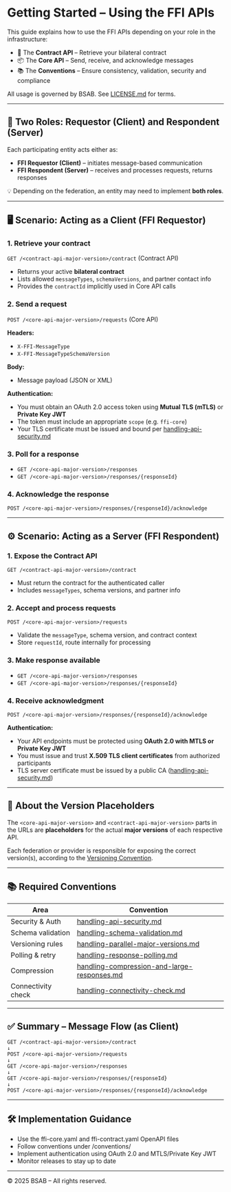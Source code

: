 # Getting Started – Using the FFI APIs

This guide explains how to use the FFI APIs depending on your role in the infrastructure:

- 📄 The **Contract API** – Retrieve your bilateral contract
- 📦 The **Core API** – Send, receive, and acknowledge messages
- 📚 The **Conventions** – Ensure consistency, validation, security and compliance

All usage is governed by BSAB. See [LICENSE.md](./LICENSE.md) for terms.

---

## 🔁 Two Roles: Requestor (Client) and Respondent (Server)

Each participating entity acts either as:

- **FFI Requestor (Client)** – initiates message-based communication
- **FFI Respondent (Server)** – receives and processes requests, returns responses

💡 Depending on the federation, an entity may need to implement **both roles**.

---

## 🖥️ Scenario: Acting as a Client (FFI Requestor)

### 1. Retrieve your contract

`GET /<contract-api-major-version>/contract` (Contract API)

- Returns your active **bilateral contract**
- Lists allowed `messageTypes`, `schemaVersions`, and partner contact info
- Provides the `contractId` implicitly used in Core API calls

### 2. Send a request

`POST /<core-api-major-version>/requests` (Core API)

**Headers:**
- `X-FFI-MessageType`
- `X-FFI-MessageTypeSchemaVersion`

**Body:**
- Message payload (JSON or XML)

**Authentication:**
- You must obtain an OAuth 2.0 access token using **Mutual TLS (mTLS)** or **Private Key JWT**
- The token must include an appropriate `scope` (e.g. `ffi-core`)
- Your TLS certificate must be issued and bound per [handling-api-security.md](./conventions/handling-api-security.md)

### 3. Poll for a response

- `GET /<core-api-major-version>/responses`
- `GET /<core-api-major-version>/responses/{responseId}`

### 4. Acknowledge the response

`POST /<core-api-major-version>/responses/{responseId}/acknowledge`

---

## ⚙️ Scenario: Acting as a Server (FFI Respondent)

### 1. Expose the Contract API

`GET /<contract-api-major-version>/contract`

- Must return the contract for the authenticated caller
- Includes `messageTypes`, schema versions, and partner info

### 2. Accept and process requests

`POST /<core-api-major-version>/requests`

- Validate the `messageType`, schema version, and contract context
- Store `requestId`, route internally for processing

### 3. Make response available

- `GET /<core-api-major-version>/responses`
- `GET /<core-api-major-version>/responses/{responseId}`

### 4. Receive acknowledgment

`POST /<core-api-major-version>/responses/{responseId}/acknowledge`

**Authentication:**
- Your API endpoints must be protected using **OAuth 2.0 with MTLS or Private Key JWT**
- You must issue and trust **X.509 TLS client certificates** from authorized participants
- TLS server certificate must be issued by a public CA ([handling-api-security.md](./conventions/handling-api-security.md))

---

## 📌 About the Version Placeholders

The `<core-api-major-version>` and `<contract-api-major-version>` parts in the URLs are **placeholders** for the actual **major versions** of each respective API.  

Each federation or provider is responsible for exposing the correct version(s), according to the [Versioning Convention](./conventions/handling-parallel-major-versions.md).

---

## 📚 Required Conventions

| Area              | Convention |
|-------------------|------------|
| Security & Auth   | [handling-api-security.md](./conventions/handling-api-security.md) |
| Schema validation | [handling-schema-validation.md](./conventions/handling-schema-validation.md) |
| Versioning rules  | [handling-parallel-major-versions.md](./conventions/handling-parallel-major-versions.md) |
| Polling & retry   | [handling-response-polling.md](./conventions/handling-response-polling.md) |
| Compression       | [handling-compression-and-large-responses.md](./conventions/handling-compression-and-large-responses.md) |
| Connectivity check| [handling-connectivity-check.md](./conventions/handling-connectivity-check.md) |

---

## ✅ Summary – Message Flow (as Client)

```text
GET /<contract-api-major-version>/contract
↓
POST /<core-api-major-version>/requests
↓
GET /<core-api-major-version>/responses
↓
GET /<core-api-major-version>/responses/{responseId}
↓
POST /<core-api-major-version>/responses/{responseId}/acknowledge
```
---

## 🛠️ Implementation Guidance

- Use the ffi-core.yaml and ffi-contract.yaml OpenAPI files
- Follow conventions under /conventions/
- Implement authentication using OAuth 2.0 and MTLS/Private Key JWT
- Monitor releases to stay up to date

---

© 2025 BSAB – All rights reserved.